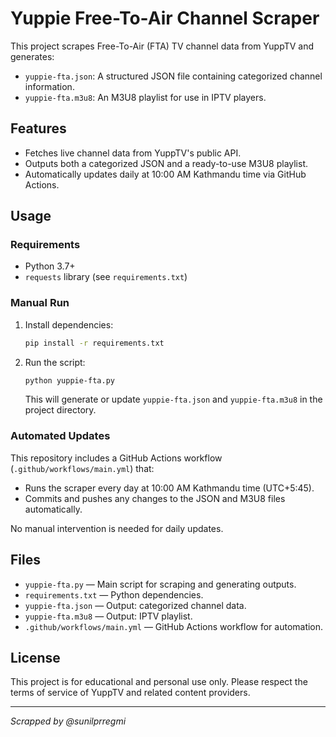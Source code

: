 # Yuppie Free-To-Air Channel Scraper

This project scrapes Free-To-Air (FTA) TV channel data from YuppTV and generates:
- `yuppie-fta.json`: A structured JSON file containing categorized channel information.
- `yuppie-fta.m3u8`: An M3U8 playlist for use in IPTV players.

## Features

- Fetches live channel data from YuppTV's public API.
- Outputs both a categorized JSON and a ready-to-use M3U8 playlist.
- Automatically updates daily at 10:00 AM Kathmandu time via GitHub Actions.

## Usage

### Requirements

- Python 3.7+
- `requests` library (see `requirements.txt`)

### Manual Run

1. Install dependencies:
    ```bash
    pip install -r requirements.txt
    ```
2. Run the script:
    ```bash
    python yuppie-fta.py
    ```
   This will generate or update `yuppie-fta.json` and `yuppie-fta.m3u8` in the project directory.

### Automated Updates

This repository includes a GitHub Actions workflow (`.github/workflows/main.yml`) that:
- Runs the scraper every day at 10:00 AM Kathmandu time (UTC+5:45).
- Commits and pushes any changes to the JSON and M3U8 files automatically.

No manual intervention is needed for daily updates.

## Files

- `yuppie-fta.py` &mdash; Main script for scraping and generating outputs.
- `requirements.txt` &mdash; Python dependencies.
- `yuppie-fta.json` &mdash; Output: categorized channel data.
- `yuppie-fta.m3u8` &mdash; Output: IPTV playlist.
- `.github/workflows/main.yml` &mdash; GitHub Actions workflow for automation.

## License

This project is for educational and personal use only. Please respect the terms of service of YuppTV and related content providers.

---

*Scrapped by @sunilprregmi*
